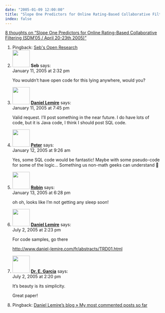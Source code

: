 ```yaml
---
date: "2005-01-09 12:00:00"
title: "Slope One Predictors for Online Rating-Based Collaborative Filtering (SDM&#8217;05 / April 20-23th 2005)"
index: false
---
```


[8 thoughts on &ldquo;Slope One Predictors for Online Rating-Based Collaborative Filtering (SDM&#8217;05 / April 20-23th 2005)&rdquo;](/lemire/blog/2005/01-09-slope-one-predictors-for-online-rating-based-collaborative-filtering)

<ol class="comment-list">
<li id="comment-956" class="trackback even thread-even depth-1">
<div class="comment-body">
Pingback: <a href="http://radio-weblogs.com/0110772/2005/01/11.html#a1680" class="url" rel="ugc external nofollow">Seb's Open Research</a> </div>
</li>
<li id="comment-957" class="comment odd alt thread-odd thread-alt depth-1">
<div class="comment-author vcard">
<img alt src="https://secure.gravatar.com/avatar/24f866ee4a06bb70054b962ff09295b3?s=56&#038;d=mm&#038;r=g" srcset="https://secure.gravatar.com/avatar/24f866ee4a06bb70054b962ff09295b3?s=112&#038;d=mm&#038;r=g 2x" class="avatar avatar-56 photo" height="56" width="56" decoding="async" /> <b class="fn">Seb</b> <span class="says">says:</span> </div>
<div class="comment-metadata"><time datetime="2005-01-11T14:32:40+00:00">January 11, 2005 at 2:32 pm</time></a> </div>
<div class="comment-content">
<p>You wouldn&rsquo;t have open code for this lying anywhere, would you?</p>
</div>
</li>
<li id="comment-958" class="comment even thread-even depth-1">
<div class="comment-author vcard">
<img alt src="https://secure.gravatar.com/avatar/?s=56&#038;d=mm&#038;r=g" srcset="https://secure.gravatar.com/avatar/?s=112&#038;d=mm&#038;r=g 2x" class="avatar avatar-56 photo avatar-default" height="56" width="56" decoding="async" /> <b class="fn"><a href="https://lemire.me/blog/" class="url" rel="ugc">Daniel Lemire</a></b> <span class="says">says:</span> </div>
<div class="comment-metadata"><time datetime="2005-01-11T19:45:22+00:00">January 11, 2005 at 7:45 pm</time></a> </div>
<div class="comment-content">
<p>Valid request. I&rsquo;ll post something in the near future. I do have lots of code, but it is Java code, I think I should post SQL code.</p>
</div>
</li>
<li id="comment-959" class="comment odd alt thread-odd thread-alt depth-1">
<div class="comment-author vcard">
<img alt src="https://secure.gravatar.com/avatar/5a17e2cdb537dc0f295ca59c9bebfb14?s=56&#038;d=mm&#038;r=g" srcset="https://secure.gravatar.com/avatar/5a17e2cdb537dc0f295ca59c9bebfb14?s=112&#038;d=mm&#038;r=g 2x" class="avatar avatar-56 photo" height="56" width="56" loading="lazy" decoding="async" /> <b class="fn"><a href="http://petervandijck.net/cgi-sys/suspendedpage.cgi" class="url" rel="ugc external nofollow">Peter</a></b> <span class="says">says:</span> </div>
<div class="comment-metadata"><time datetime="2005-01-12T09:26:06+00:00">January 12, 2005 at 9:26 am</time></a> </div>
<div class="comment-content">
<p>Yes, some SQL code would be fantastic! Maybe with some pseudo-code for some of the logic&#8230; Something us non-math geeks can understand 🙂</p>
</div>
</li>
<li id="comment-961" class="comment even thread-even depth-1">
<div class="comment-author vcard">
<img alt src="https://secure.gravatar.com/avatar/cd3772c8e7e1dc5eea9841078f6d466c?s=56&#038;d=mm&#038;r=g" srcset="https://secure.gravatar.com/avatar/cd3772c8e7e1dc5eea9841078f6d466c?s=112&#038;d=mm&#038;r=g 2x" class="avatar avatar-56 photo" height="56" width="56" loading="lazy" decoding="async" /> <b class="fn"><a href="http://robin.millette.info/" class="url" rel="ugc external nofollow">Robin</a></b> <span class="says">says:</span> </div>
<div class="comment-metadata"><time datetime="2005-01-13T18:28:35+00:00">January 13, 2005 at 6:28 pm</time></a> </div>
<div class="comment-content">
<p>oh oh, looks like I&rsquo;m not getting any sleep soon!</p>
</div>
</li>
<li id="comment-2393" class="comment odd alt thread-odd thread-alt depth-1">
<div class="comment-author vcard">
<img alt src="https://secure.gravatar.com/avatar/9c8641f1aebb6763ecf07d31107db2c6?s=56&#038;d=mm&#038;r=g" srcset="https://secure.gravatar.com/avatar/9c8641f1aebb6763ecf07d31107db2c6?s=112&#038;d=mm&#038;r=g 2x" class="avatar avatar-56 photo" height="56" width="56" loading="lazy" decoding="async" /> <b class="fn"><a href="https://lemire.me/blog/" class="url" rel="ugc">Daniel Lemire</a></b> <span class="says">says:</span> </div>
<div class="comment-metadata"><time datetime="2005-07-02T14:23:21+00:00">July 2, 2005 at 2:23 pm</time></a> </div>
<div class="comment-content">
<p>For code samples, go there</p>
<p><a href="https://lemire.me/fr/abstracts/TRD01.html" rel="nofollow">http://www.daniel-lemire.com/fr/abstracts/TRD01.html</a></p>
</div>
</li>
<li id="comment-2392" class="comment even thread-even depth-1">
<div class="comment-author vcard">
<img alt src="https://secure.gravatar.com/avatar/b56165fa3aea1e67fee7d06d1e6e4b6e?s=56&#038;d=mm&#038;r=g" srcset="https://secure.gravatar.com/avatar/b56165fa3aea1e67fee7d06d1e6e4b6e?s=112&#038;d=mm&#038;r=g 2x" class="avatar avatar-56 photo" height="56" width="56" loading="lazy" decoding="async" /> <b class="fn"><a href="http://www.miislita.com" class="url" rel="ugc external nofollow">Dr. E. Garcia</a></b> <span class="says">says:</span> </div>
<div class="comment-metadata"><time datetime="2005-07-02T14:20:31+00:00">July 2, 2005 at 2:20 pm</time></a> </div>
<div class="comment-content">
<p>It&rsquo;s beauty is its simplicity.</p>
<p>Great paper!</p>
</div>
</li>
<li id="comment-3552" class="pingback odd alt thread-odd thread-alt depth-1">
<div class="comment-body">
Pingback: <a href="https://lemire.me/blog/2006/01/02/my-most-commented-posts-so-far/" class="url" rel="ugc">Daniel Lemire&rsquo;s blog &raquo; My most commented posts so far</a> </div>
</li>
</ol>
